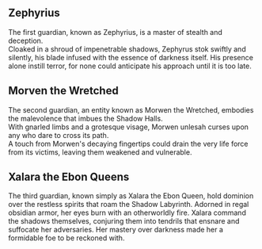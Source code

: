## Zephyrius  

The first guardian, known as Zephyrius, is a master of stealth and deception.  
Cloaked in a shroud of impenetrable shadows, Zephyrus stok swiftly and silently, his blade infused with the essence of darkness itself.
His presence alone instill terror, for none could anticipate his approach until it is too late.

## Morven the Wretched

The second guardian, an entity known as Morwen the Wretched, embodies the malevolence that imbues the Shadow Halls.  
With gnarled limbs and a grotesque visage, Morwen unlesah curses upon any who dare to cross its path.  
A touch from Morwen's decaying fingertips could drain the very life force from its victims, leaving them weakened and vulnerable.

## Xalara the Ebon Queens

The third guardian, known simply as Xalara the Ebon Queen, hold dominion over the restless spirits that roam the Shadow Labyrinth. Adorned in regal obsidian armor, her eyes burn with an otherworldly fire. Xalara command the shadows themselves, conjuring them into tendrils that ensnare and suffocate her adversaries. Her mastery over darkness made her a formidable foe to be reckoned with.
